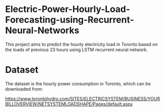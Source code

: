 # Electric-Power-Hourly-Load-Forecasting-using-Recurrent-Neural-Networks
This project aims to predict the hourly electricity load in Toronto based on the loads of previous 23 hours using LSTM recurrent neural network.

# Dataset

The dataset is the hourly power consumption in Toronto, which can be downloaded from:

https://www.torontohydro.com/SITES/ELECTRICSYSTEM/BUSINESS/YOURBILLOVERVIEW/NETSYSTEMLOADSHAPE/Pages/default.aspx
